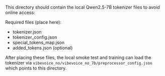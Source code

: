 This directory should contain the local Qwen2.5-7B tokenizer files to avoid online access:

Required files (place here):
- tokenizer.json
- tokenizer_config.json
- special_tokens_map.json
- added_tokens.json (optional)

After placing these files, the local smoke test and training can load the tokenizer via
`vibevoice_no/vibevoice_no_7b/preprocessor_config.json` which points to this directory.


